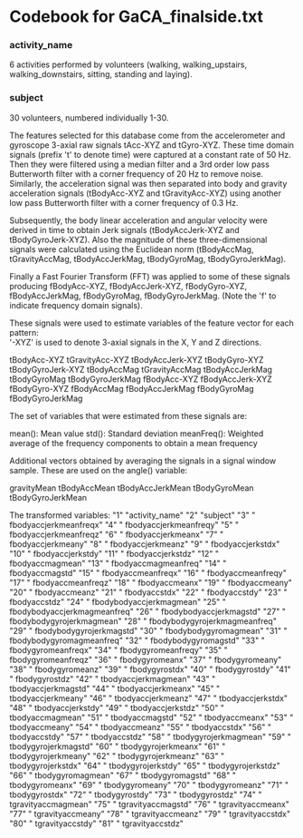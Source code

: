 # Codebook for GaCA_finalside.txt

### activity_name
6 activities performed by volunteers (walking, walking_upstairs, walking_downstairs, sitting, standing and laying). 

### subject
30 volunteers, numbered individually 1-30. 


The features selected for this database come from the accelerometer and gyroscope 3-axial raw signals tAcc-XYZ and tGyro-XYZ. These time domain signals (prefix 't' to denote time) were captured at a constant rate of 50 Hz. Then they were filtered using a median filter and a 3rd order low pass Butterworth filter with a corner frequency of 20 Hz to remove noise. Similarly, the acceleration signal was then separated into body and gravity acceleration signals (tBodyAcc-XYZ and tGravityAcc-XYZ) using another low pass Butterworth filter with a corner frequency of 0.3 Hz. 

Subsequently, the body linear acceleration and angular velocity were derived in time to obtain Jerk signals (tBodyAccJerk-XYZ and tBodyGyroJerk-XYZ). Also the magnitude of these three-dimensional signals were calculated using the Euclidean norm (tBodyAccMag, tGravityAccMag, tBodyAccJerkMag, tBodyGyroMag, tBodyGyroJerkMag). 

Finally a Fast Fourier Transform (FFT) was applied to some of these signals producing fBodyAcc-XYZ, fBodyAccJerk-XYZ, fBodyGyro-XYZ, fBodyAccJerkMag, fBodyGyroMag, fBodyGyroJerkMag. (Note the 'f' to indicate frequency domain signals). 

These signals were used to estimate variables of the feature vector for each pattern:  
'-XYZ' is used to denote 3-axial signals in the X, Y and Z directions.

tBodyAcc-XYZ
tGravityAcc-XYZ
tBodyAccJerk-XYZ
tBodyGyro-XYZ
tBodyGyroJerk-XYZ
tBodyAccMag
tGravityAccMag
tBodyAccJerkMag
tBodyGyroMag
tBodyGyroJerkMag
fBodyAcc-XYZ
fBodyAccJerk-XYZ
fBodyGyro-XYZ
fBodyAccMag
fBodyAccJerkMag
fBodyGyroMag
fBodyGyroJerkMag

The set of variables that were estimated from these signals are: 

mean(): Mean value
std(): Standard deviation
meanFreq(): Weighted average of the frequency components to obtain a mean frequency


Additional vectors obtained by averaging the signals in a signal window sample. These are used on the angle() variable:

gravityMean
tBodyAccMean
tBodyAccJerkMean
tBodyGyroMean
tBodyGyroJerkMean

The transformed variables:
"1" "activity_name"
"2" "subject"
"3" " fbodyaccjerkmeanfreqx"
"4" " fbodyaccjerkmeanfreqy"
"5" " fbodyaccjerkmeanfreqz"
"6" " fbodyaccjerkmeanx"
"7" " fbodyaccjerkmeany"
"8" " fbodyaccjerkmeanz"
"9" " fbodyaccjerkstdx"
"10" " fbodyaccjerkstdy"
"11" " fbodyaccjerkstdz"
"12" " fbodyaccmagmean"
"13" " fbodyaccmagmeanfreq"
"14" " fbodyaccmagstd"
"15" " fbodyaccmeanfreqx"
"16" " fbodyaccmeanfreqy"
"17" " fbodyaccmeanfreqz"
"18" " fbodyaccmeanx"
"19" " fbodyaccmeany"
"20" " fbodyaccmeanz"
"21" " fbodyaccstdx"
"22" " fbodyaccstdy"
"23" " fbodyaccstdz"
"24" " fbodybodyaccjerkmagmean"
"25" " fbodybodyaccjerkmagmeanfreq"
"26" " fbodybodyaccjerkmagstd"
"27" " fbodybodygyrojerkmagmean"
"28" " fbodybodygyrojerkmagmeanfreq"
"29" " fbodybodygyrojerkmagstd"
"30" " fbodybodygyromagmean"
"31" " fbodybodygyromagmeanfreq"
"32" " fbodybodygyromagstd"
"33" " fbodygyromeanfreqx"
"34" " fbodygyromeanfreqy"
"35" " fbodygyromeanfreqz"
"36" " fbodygyromeanx"
"37" " fbodygyromeany"
"38" " fbodygyromeanz"
"39" " fbodygyrostdx"
"40" " fbodygyrostdy"
"41" " fbodygyrostdz"
"42" " tbodyaccjerkmagmean"
"43" " tbodyaccjerkmagstd"
"44" " tbodyaccjerkmeanx"
"45" " tbodyaccjerkmeany"
"46" " tbodyaccjerkmeanz"
"47" " tbodyaccjerkstdx"
"48" " tbodyaccjerkstdy"
"49" " tbodyaccjerkstdz"
"50" " tbodyaccmagmean"
"51" " tbodyaccmagstd"
"52" " tbodyaccmeanx"
"53" " tbodyaccmeany"
"54" " tbodyaccmeanz"
"55" " tbodyaccstdx"
"56" " tbodyaccstdy"
"57" " tbodyaccstdz"
"58" " tbodygyrojerkmagmean"
"59" " tbodygyrojerkmagstd"
"60" " tbodygyrojerkmeanx"
"61" " tbodygyrojerkmeany"
"62" " tbodygyrojerkmeanz"
"63" " tbodygyrojerkstdx"
"64" " tbodygyrojerkstdy"
"65" " tbodygyrojerkstdz"
"66" " tbodygyromagmean"
"67" " tbodygyromagstd"
"68" " tbodygyromeanx"
"69" " tbodygyromeany"
"70" " tbodygyromeanz"
"71" " tbodygyrostdx"
"72" " tbodygyrostdy"
"73" " tbodygyrostdz"
"74" " tgravityaccmagmean"
"75" " tgravityaccmagstd"
"76" " tgravityaccmeanx"
"77" " tgravityaccmeany"
"78" " tgravityaccmeanz"
"79" " tgravityaccstdx"
"80" " tgravityaccstdy"
"81" " tgravityaccstdz"
